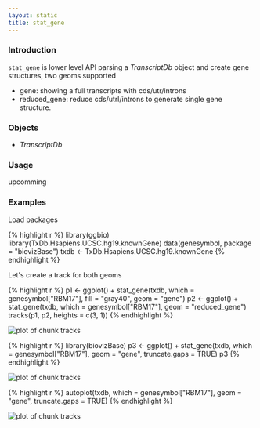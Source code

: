 ```yaml
---
layout: static
title: stat_gene
---
```





### Introduction

`stat_gene` is lower level API parsing a *TranscriptDb* object and create gene
structures, two geoms supported

 *  gene: showing a full transcripts with cds/utr/introns
 *  reduced_gene: reduce cds/utrl/introns to generate single gene structure.

### Objects
  * *TranscriptDb*
  
### Usage
  upcomming

### Examples
Load packages


{% highlight r %}
library(ggbio)
library(TxDb.Hsapiens.UCSC.hg19.knownGene)
data(genesymbol, package = "biovizBase")
txdb <- TxDb.Hsapiens.UCSC.hg19.knownGene
{% endhighlight %}




Let's create a track for both geoms


{% highlight r %}
p1 <- ggplot() + stat_gene(txdb, which = genesymbol["RBM17"], fill = "gray40", 
    geom = "gene")
p2 <- ggplot() + stat_gene(txdb, which = genesymbol["RBM17"], geom = "reduced_gene")
tracks(p1, p2, heights = c(3, 1))
{% endhighlight %}

![plot of chunk tracks](http://tengfei.github.com/ggbio/stat/stat_gene-tracks1.png) 

{% highlight r %}
library(biovizBase)
p3 <- ggplot() + stat_gene(txdb, which = genesymbol["RBM17"], geom = "gene", 
    truncate.gaps = TRUE)
p3
{% endhighlight %}

![plot of chunk tracks](http://tengfei.github.com/ggbio/stat/stat_gene-tracks2.png) 

{% highlight r %}
autoplot(txdb, which = genesymbol["RBM17"], geom = "gene", truncate.gaps = TRUE)
{% endhighlight %}

![plot of chunk tracks](http://tengfei.github.com/ggbio/stat/stat_gene-tracks3.png) 


  
